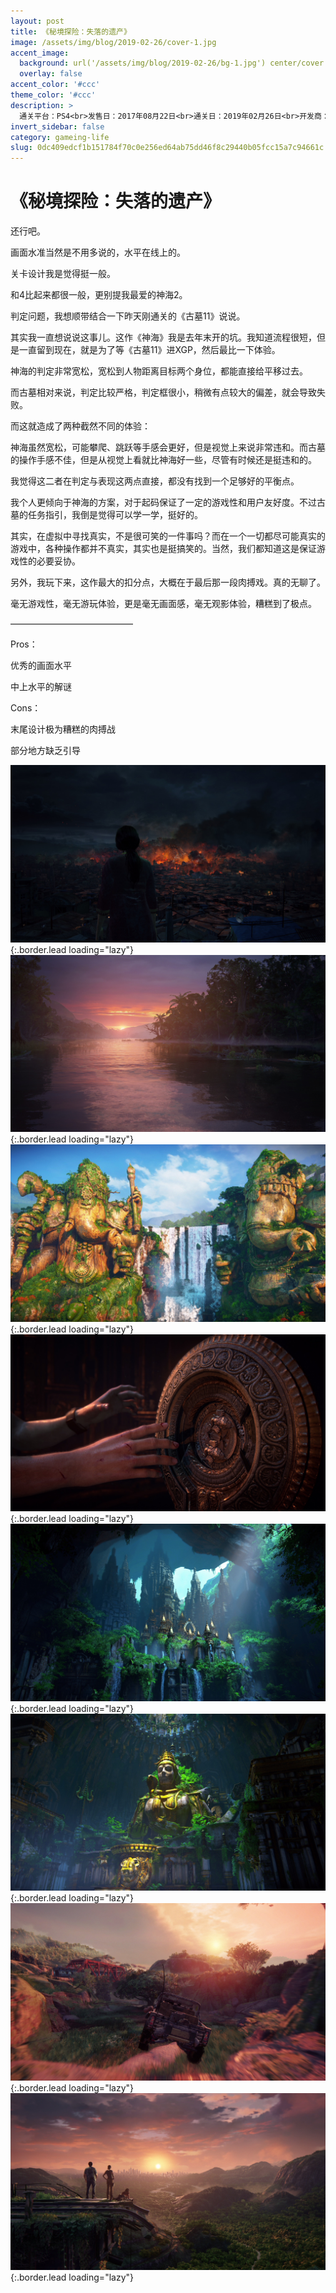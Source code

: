```yaml
---
layout: post
title: 《秘境探险：失落的遗产》
image: /assets/img/blog/2019-02-26/cover-1.jpg
accent_image: 
  background: url('/assets/img/blog/2019-02-26/bg-1.jpg') center/cover
  overlay: false
accent_color: '#ccc'
theme_color: '#ccc'
description: >
  通关平台：PS4<br>发售日：2017年08月22日<br>通关日：2019年02月26日<br>开发商：顽皮狗<br>发行商：SIE
invert_sidebar: false
category: gameing-life
slug: 0dc409edcf1b151784f70c0e256ed64ab75dd46f8c29440b05fcc15a7c94661c
---
```


# 《秘境探险：失落的遗产》

还行吧。

画面水准当然是不用多说的，水平在线上的。

关卡设计我是觉得挺一般。

和4比起来都很一般，更别提我最爱的神海2。

判定问题，我想顺带结合一下昨天刚通关的《古墓11》说说。

其实我一直想说说这事儿。这作《神海》我是去年末开的坑。我知道流程很短，但是一直留到现在，就是为了等《古墓11》进XGP，然后最比一下体验。

神海的判定非常宽松，宽松到人物距离目标两个身位，都能直接给平移过去。

而古墓相对来说，判定比较严格，判定框很小，稍微有点较大的偏差，就会导致失败。

而这就造成了两种截然不同的体验：

神海虽然宽松，可能攀爬、跳跃等手感会更好，但是视觉上来说非常违和。而古墓的操作手感不佳，但是从视觉上看就比神海好一些，尽管有时候还是挺违和的。

我觉得这二者在判定与表现这两点直接，都没有找到一个足够好的平衡点。

我个人更倾向于神海的方案，对于起码保证了一定的游戏性和用户友好度。不过古墓的任务指引，我倒是觉得可以学一学，挺好的。

其实，在虚拟中寻找真实，不是很可笑的一件事吗？而在一个一切都尽可能真实的游戏中，各种操作都并不真实，其实也是挺搞笑的。当然，我们都知道这是保证游戏性的必要妥协。

另外，我玩下来，这作最大的扣分点，大概在于最后那一段肉搏戏。真的无聊了。

毫无游戏性，毫无游玩体验，更是毫无画面感，毫无观影体验，糟糕到了极点。

——————————————

Pros：

优秀的画面水平

中上水平的解谜

Cons：

末尾设计极为糟糕的肉搏战

部分地方缺乏引导

![](/assets/img/blog/2019-02-26/1-1.jpg){:.border.lead loading="lazy"}
![](/assets/img/blog/2019-02-26/2-1.jpg){:.border.lead loading="lazy"}
![](/assets/img/blog/2019-02-26/3-1.jpg){:.border.lead loading="lazy"}
![](/assets/img/blog/2019-02-26/4-1.jpg){:.border.lead loading="lazy"}
![](/assets/img/blog/2019-02-26/5-1.jpg){:.border.lead loading="lazy"}
![](/assets/img/blog/2019-02-26/6-1.jpg){:.border.lead loading="lazy"}
![](/assets/img/blog/2019-02-26/7-1.jpg){:.border.lead loading="lazy"}
![](/assets/img/blog/2019-02-26/8-1.jpg){:.border.lead loading="lazy"}

